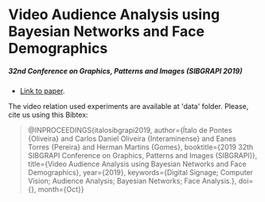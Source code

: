 # Video Audience Analysis using Bayesian Networks and Face Demographics

##### 32nd Conference on Graphics, Patterns and Images (SIBGRAPI 2019)

- [Link to paper](http://sibgrapi.sid.inpe.br/rep/sid.inpe.br/sibgrapi/2019/09.14.02.32).

The video relation used experiments are available at 'data' folder. Please, cite us using this Bibtex:

> @INPROCEEDINGS{italosibgrapi2019,
author={Ítalo de Pontes {Oliveira} and Carlos Daniel Oliveira {Interaminense} and Eanes Torres {Pereira} and Herman Martins {Gomes},
booktitle={2019 32th SIBGRAPI Conference on Graphics, Patterns and Images (SIBGRAPI)},
title={Video Audience Analysis using Bayesian Networks and Face Demographics},
year={2019},
keywords={Digital Signage; Computer Vision; Audience Analysis; Bayesian Networks; Face Analysis.},
doi={},
month={Oct}}
